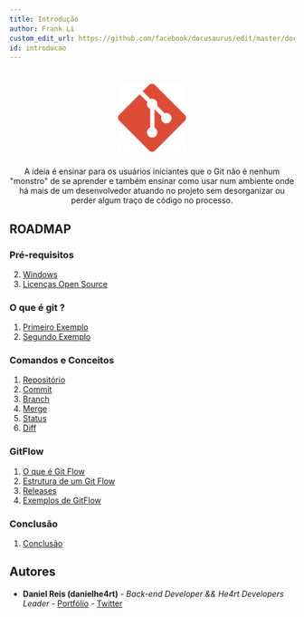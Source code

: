 ```yaml
---
title: Introdução
author: Frank Li
custom_edit_url: https://github.com/facebook/docusaurus/edit/master/docs/api-doc-markdown.md
id: introducao
---
```


<h1 align="center">
  <img src="../assets/images/git-para-iniciantes/git.svg" alt="Git" width="120px" />
</h1>

<p align="center">A ideia é ensinar para os usuários iniciantes que o Git não é nenhum "monstro" de se aprender e também ensinar como usar num ambiente onde há mais de um desenvolvedor atuando no projeto sem desorganizar ou perder algum traço de código no processo.</p>

## ROADMAP

### Pré-requisitos

2. [Windows](/pre-requisitos/windows.md)
3. [Licenças Open Source](pre-requisitos/linux.md)

### O que é git ?

1. [Primeiro Exemplo](/o-que-e-git/primeiro-exemplo.md)
2. [Segundo Exemplo](/o-que-e-git/segundo-exemplo.md)

### Comandos e Conceitos

1.  [Repositório](/comandos/repositorio.md)
2.  [Commit](/comandos/commit.md)
3.  [Branch](/comandos/branch.md)
4.  [Merge](/comandos/merge.md)
5.  [Status](/comandos/status.md)
6.  [Diff](/comandos/diff.md)

### GitFlow

1. [O que é Git Flow](/gitflow/o-que-e-gitflow.md)
2. [Estrutura de um Git Flow](/gitflow/estrutura.md)
3. [Releases](/gitflow/releases.md)
4. [Exemplos de GitFlow](/gitflow/exemplos.md)

### Conclusão

1. [Conclusão](/conclusao.md/)

## Autores

- **Daniel Reis (danielhe4rt)** - _Back-end Developer && He4rt Developers Leader_ - [Portfólio](https://danielheart.dev) - [Twitter](https://twitter.com/danielhe4rt)
